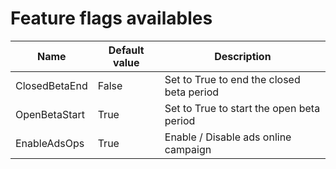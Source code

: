 # Feature flags availables


| Name             | Default value  | Description                                |
|------------------|----------------|--------------------------------------------|
| ClosedBetaEnd    |     False      | Set to True to end the closed beta period  |
| OpenBetaStart    |     True       | Set to True to start the open beta period  |
| EnableAdsOps     |     True       | Enable / Disable ads online campaign       |
